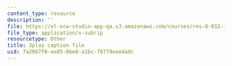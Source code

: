 ```yaml
---
content_type: resource
description: ''
file: https://ol-ocw-studio-app-qa.s3.amazonaws.com/courses/res-6-012-introduction-to-probability-spring-2018/7a2067f0ee850be8a1bcf8779eee4a8c_kuhlfBPQPq0.srt
file_type: application/x-subrip
resourcetype: Other
title: 3play caption file
uid: 7a2067f0-ee85-0be8-a1bc-f8779eee4a8c
---
```

